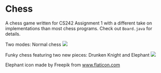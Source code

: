 # Chess
A chess game written for CS242 Assignment 1 with a different take on implementations than most chess programs. Check out `Board.java` for details.

Two modes: Normal chess
[![](https://dl.dropbox.com/s/f0f3o75ap5eidcx/github_oskarzhang_chess.png)](https://dl.dropbox.com/s/f0f3o75ap5eidcx/github_oskarzhang_chess.png)

Funky chess featuring two new pieces: Drunken Knight and Elephant
[![](https://dl.dropbox.com/s/ymjtrfa0qhnlyg2/github_oskarzhang_funky_chess.png)](https://dl.dropbox.com/s/ymjtrfa0qhnlyg2/github_oskarzhang_funky_chess.png)


Elephant icon made by Freepik from www.flaticon.com

